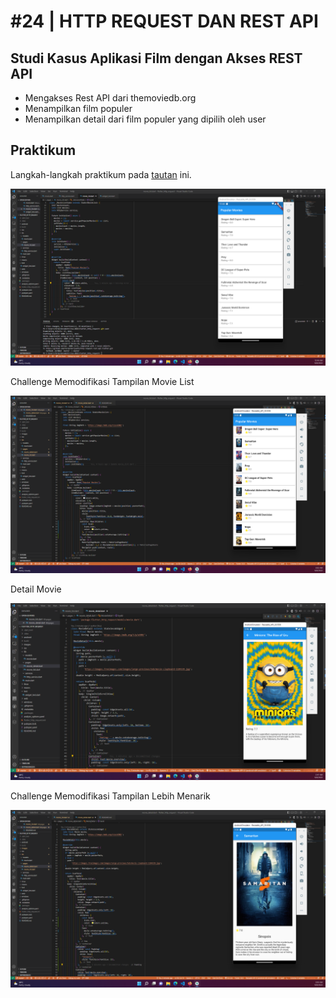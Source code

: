 # #24 | HTTP REQUEST DAN REST API

## Studi Kasus Aplikasi Film dengan Akses REST API

- Mengakses Rest API dari themoviedb.org
- Menampilkan film populer
- Menampilkan detail dari film populer yang dipilih oleh user

## Praktikum 

Langkah-langkah praktikum pada [tautan](https://github.com/ferdyfebriyanto/http-request-rest-api-flutter/files/9502443/24.-.HTTP.Request.dan.REST.API.pdf) ini.

![Movie List](./images/01.png)

Challenge Memodifikasi Tampilan Movie List

![Movie List Modifikasi](./images/02.png)

Detail Movie

![Detail Movie](./images/03.png)

Challenge Memodifikasi Tampilan Lebih Menarik

![Detail Movie Modifikasi](./images/04.png)

